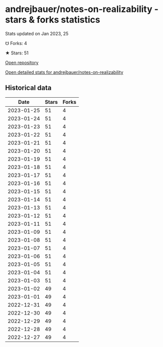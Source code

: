 # andrejbauer/notes-on-realizability - stars & forks statistics

Stats updated on Jan 2023, 25

☋ Forks: 4

★ Stars: 51

[Open repository](https://github.com/andrejbauer/notes-on-realizability)

[Open detailed stats for andrejbauer/notes-on-realizability](https://reviewgithub.com/rep/andrejbauer/notes-on-realizability)

## Historical data
| Date | Stars | Forks |
|------|-------|-------|
| 2023-01-25 | 51 | 4 | 
| 2023-01-24 | 51 | 4 | 
| 2023-01-23 | 51 | 4 | 
| 2023-01-22 | 51 | 4 | 
| 2023-01-21 | 51 | 4 | 
| 2023-01-20 | 51 | 4 | 
| 2023-01-19 | 51 | 4 | 
| 2023-01-18 | 51 | 4 | 
| 2023-01-17 | 51 | 4 | 
| 2023-01-16 | 51 | 4 | 
| 2023-01-15 | 51 | 4 | 
| 2023-01-14 | 51 | 4 | 
| 2023-01-13 | 51 | 4 | 
| 2023-01-12 | 51 | 4 | 
| 2023-01-11 | 51 | 4 | 
| 2023-01-09 | 51 | 4 | 
| 2023-01-08 | 51 | 4 | 
| 2023-01-07 | 51 | 4 | 
| 2023-01-06 | 51 | 4 | 
| 2023-01-05 | 51 | 4 | 
| 2023-01-04 | 51 | 4 | 
| 2023-01-03 | 51 | 4 | 
| 2023-01-02 | 49 | 4 | 
| 2023-01-01 | 49 | 4 | 
| 2022-12-31 | 49 | 4 | 
| 2022-12-30 | 49 | 4 | 
| 2022-12-29 | 49 | 4 | 
| 2022-12-28 | 49 | 4 | 
| 2022-12-27 | 49 | 4 | 

